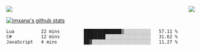 <p>
  <a href="https://count.getloli.com/"><img src="https://count.getloli.com/get/@xana.readme?theme=moebooru-h"></a>
  <img src="https://weather-icon.journeyad.repl.co/@hangzhou?v=1" align="right">
</p>


<a href="https://github.com/imxana"><img align="center" src="https://github-readme-stats.vercel.app/api?username=imxana&show_icons=true&include_all_commits=true&hide_border=tru&custom_title=imxana%27s%20Github%20Stats" alt="imxana's github stats" /></a> 

<!--START_SECTION:waka-->

```text
Lua          22 mins         ██████████████▒░░░░░░░░░░   57.11 %
C#           12 mins         ████████░░░░░░░░░░░░░░░░░   31.62 %
JavaScript   4 mins          ██▓░░░░░░░░░░░░░░░░░░░░░░   11.27 %
```

<!--END_SECTION:waka-->

